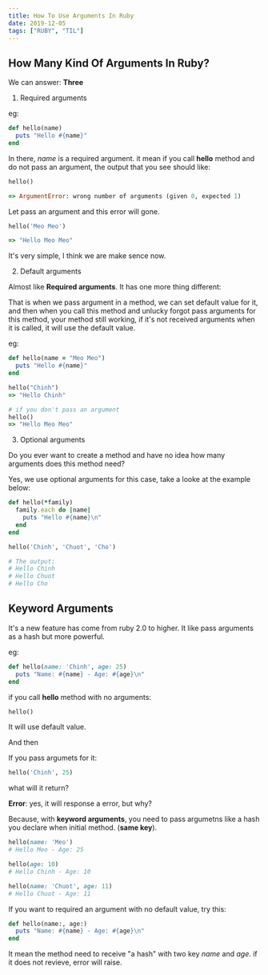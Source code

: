 ```yaml
---
title: How To Use Arguments In Ruby
date: 2019-12-05
tags: ["RUBY", "TIL"]
---
```


## How Many Kind Of Arguments In Ruby?

We can answer: **Three**

1. Required arguments

eg:

```ruby
def hello(name)
  puts "Hello #{name}"
end
```

In there, *name* is a required argument. it mean if you call **hello** method and do not pass an argument, the output that you see should like:

```ruby
hello()

=> ArgumentError: wrong number of arguments (given 0, expected 1)

```

Let pass an argument and this error will gone.

```ruby
hello('Meo Meo')

=> "Hello Meo Meo"
```

It's very simple, I think we are make sence now.

2. Default arguments

Almost like **Required arguments**. It has one more thing different:

That is when we pass argument in a method, we can set default value for it, and then when you call this method and unlucky forgot pass arguments for this method, your method still working, if it's not received arguments when it is called, it will use the default value.

eg:

```ruby
def hello(name = "Meo Meo")
  puts "Hello #{name}"
end

hello("Chinh")
=> "Hello Chinh"

# if you don't pass an argument
hello()
=> "Hello Meo Meo"
```

3. Optional arguments

Do you ever want to create a method and have no idea how many arguments does this method need?

Yes, we use optional arguments for this case, take a looke at the example below:

```ruby
def hello(*family)
  family.each do |name|
    puts "Hello #{name}\n"
  end
end

hello('Chinh', 'Chuot', 'Cho')

# The output:
# Hello Chinh
# Hello Chuot
# Hello Cho
```

## Keyword Arguments

It's a new feature has come from ruby 2.0 to higher. It like pass arguments as a hash but more powerful.

eg:

```ruby
def hello(name: 'Chinh', age: 25)
  puts "Name: #{name} - Age: #{age}\n"
end
```

if you call **hello** method with no arguments:

```ruby
hello()
```

It will use default value.

And then

If you pass argumets for it:

```ruby
hello('Chinh', 25)
```

what will it return?

**Error**: yes, it will response a error, but why?

Because, with **keyword arguments**, you need to pass argumetns like a hash you declare when initial method. (**same key**).

```ruby
hello(name: 'Meo')
# Hello Meo - Age: 25

hello(age: 10)
# Hello Chinh - Age: 10

hello(name: 'Chuot', age: 11)
# Hello Chuot - Age: 11
```

If you want to required an argument with no default value, try this:

```ruby
def hello(name:, age:)
  puts "Name: #{name} - Age: #{age}\n"
end
```

It mean the method need to receive "a hash" with two key *name* and *age*. if it does not revieve, error will raise.
